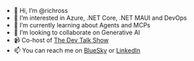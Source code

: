 - 👋 Hi, I’m @richross
- 👀 I’m interested in Azure, .NET Core, .NET MAUI and DevOps
- 🌱 I’m currently learning about Agents and MCPs
- 💞️ I’m looking to collaborate on Generative AI
- 📹 Co-host of [The Dev Talk Show](https://youtube.com/thedevtalkshow)
- 📫 You can reach me on [BlueSky](https://bsky.app/profile/richross.dev) or [LinkedIn](https://www.linkedin.com/in/rrossmsft/)
<!---
richross/richross is a ✨ special ✨ repository because its `README.md` (this file) appears on your GitHub profile.
You can click the Preview link to take a look at your changes.
--->
